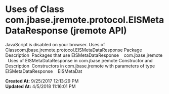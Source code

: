 # Uses of Class com.jbase.jremote.protocol.EISMetaDataResponse (jremote API)

JavaScript is disabled on your browser. Uses of Classcom.jbase.jremote.protocol.EISMetaDataResponse Package Description  Packages that use EISMetaDataResponse    com.jbase.jremote   Uses of EISMetaDataResponse in com.jbase.jremote Constructor and Description  Constructors in com.jbase.jremote with parameters of type EISMetaDataResponse    EISMetaDat  

**Created At:** 9/25/2017 12:13:29 PM  
**Updated At:** 4/5/2018 11:16:01 PM  

